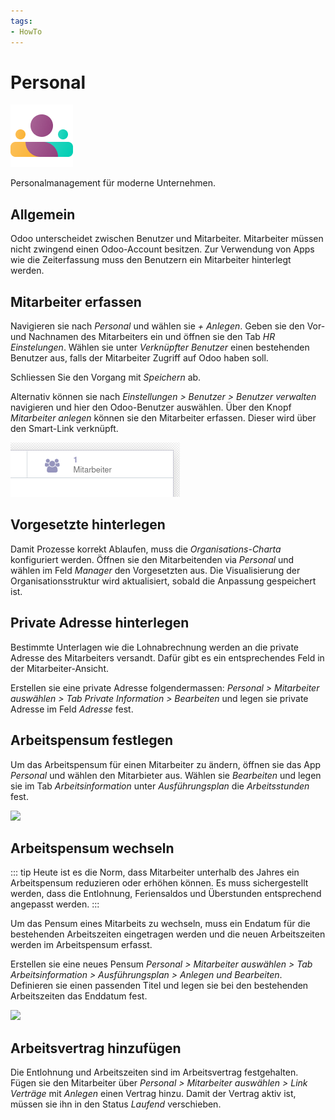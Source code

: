 ```yaml
---
tags:
- HowTo
---
```

# Personal
![icons_odoo_hr](assets/icons_odoo_hr.png)

Personalmanagement für moderne Unternehmen.

## Allgemein

Odoo unterscheidet zwischen Benutzer und Mitarbeiter. Mitarbeiter müssen nicht zwingend einen Odoo-Account besitzen. Zur Verwendung von Apps wie die Zeiterfassung muss den Benutzern ein Mitarbeiter hinterlegt werden.

## Mitarbeiter erfassen

Navigieren sie nach *Personal* und wählen sie *+ Anlegen*. Geben sie den Vor- und Nachnamen des Mitarbeiters ein und öffnen sie den Tab *HR Einstelungen*. Wählen sie unter *Verknüpfter Benutzer* einen bestehenden Benutzer aus, falls der Mitarbeiter Zugriff auf Odoo haben soll.

Schliessen Sie den Vorgang mit *Speichern* ab.

Alternativ können sie nach *Einstellungen > Benutzer > Benutzer verwalten* navigieren und hier den Odoo-Benutzer auswählen. Über den Knopf *Mitarbeiter anlegen* können sie den Mitarbeiter erfassen. Dieser wird über den Smart-Link verknüpft.

![](assets/Peresonal%20Smart-Link%20Mitarbeiter.png)

## Vorgesetzte hinterlegen

Damit Prozesse korrekt Ablaufen, muss die *Organisations-Charta* konfiguriert werden. Öffnen sie den Mitarbeitenden via *Personal* und wählen im Feld *Manager* den Vorgesetzten aus. Die Visualisierung der Organisationsstruktur wird aktualisiert, sobald die Anpassung gespeichert ist.

## Private Adresse hinterlegen

Bestimmte Unterlagen wie die Lohnabrechnung werden an die private Adresse des Mitarbeiters versandt. Dafür gibt es ein entsprechendes Feld in der Mitarbeiter-Ansicht.

Erstellen sie eine private Adresse folgendermassen: *Personal > Mitarbeiter auswählen > Tab Private Information > Bearbeiten* und legen sie private Adresse im Feld *Adresse* fest.

## Arbeitspensum festlegen

Um das Arbeitspensum für einen Mitarbeiter zu ändern, öffnen sie das App *Personal* und wählen den Mitarbieter aus. Wählen sie *Bearbeiten* und legen sie im Tab *Arbeitsinformation* unter *Ausführungsplan* die *Arbeitsstunden* fest.

![](assets/Personal%20Arbeitsstunden.png)

## Arbeitspensum wechseln

::: tip
Heute ist es die Norm, dass Mitarbeiter unterhalb des Jahres ein Arbeitspensum reduzieren oder erhöhen können. Es muss sichergestellt werden, dass die Entlohnung, Feriensaldos und Überstunden entsprechend angepasst werden.
:::

Um das Pensum eines Mitarbeits zu wechseln, muss ein Endatum für die bestehenden Arbeitszeiten eingetragen werden und die neuen Arbeitszeiten werden im Arbeitspensum erfasst.

Erstellen sie eine neues Pensum *Personal > Mitarbeiter auswählen > Tab Arbeitsinformation > Ausführungsplan > Anlegen und Bearbeiten*. Definieren sie einen passenden Titel und legen sie bei den bestehenden Arbeitszeiten das Enddatum fest.

![](assets/Personal%20Arbeitszeiten%20mit%20Enddatum.png)

## Arbeitsvertrag hinzufügen

Die Entlohnung und Arbeitszeiten sind im Arbeitsvertrag festgehalten. Fügen sie den Mitarbeiter über *Personal > Mitarbeiter auswählen > Link Verträge* mit *Anlegen* einen Vertrag hinzu. Damit der Vertrag aktiv ist, müssen sie ihn in den Status *Laufend* verschieben.